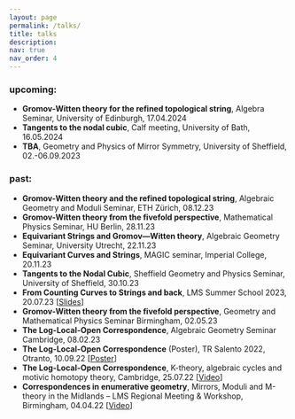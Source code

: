 ```yaml
---
layout: page
permalink: /talks/
title: talks
description: 
nav: true
nav_order: 4
---
```


<h3>upcoming:</h3>
 <ul>
  <li><b>Gromov-Witten theory for the refined topological string</b>, Algebra Seminar, University of Edinburgh, 17.04.2024</li>
  <li><b>Tangents to the nodal cubic</b>, Calf meeting, University of Bath, 16.05.2024</li>
  <li><b>TBA</b>, Geometry and Physics of Mirror Symmetry, University of Sheffield, 02.-06.09.2023</li>
</ul>


<h3>past:</h3>
 <ul>
  <li><b>Gromov-Witten theory and the refined topological string</b>, Algebraic Geometry and Moduli Seminar, ETH Zürich, 08.12.23</li>
  <li><b>Gromov-Witten theory from the fivefold perspective</b>, Mathematical Physics Seminar, HU Berlin, 28.11.23</li> 
  <li><b>Equivariant Strings and Gromov—Witten theory</b>, Algebraic Geometry Seminar, University Utrecht, 22.11.23</li>
  <li><b>Equivariant Curves and Strings</b>, MAGIC seminar, Imperial College, 20.11.23</li>
  <li><b>Tangents to the Nodal Cubic</b>, Sheffield Geometry and Physics Seminar, University of Sheffield, 30.10.23</li>
  <li><b>From Counting Curves to Strings and back</b>, LMS Summer School 2023, 20.07.23 [<a href='/assets/pdf/LMS_school_presentation.pdf'>Slides</a>]</li>
  <li><b>Gromov-Witten theory from the fivefold perspective</b>, Geometry and Mathematical Physics Seminar Birmingham, 02.05.23</li>
  <li><b>The Log-Local-Open Correspondence</b>, Algebraic Geometry Seminar Cambridge, 08.02.23</li>
  <li><b>The Log-Local-Open Correspondence</b> (Poster), TR Salento 2022, Otranto, 10.09.22 [<a href='/assets/pdf/22-09-10-poster_otranto.pdf'>Poster</a>]</li>
  <li><b>The Log-Local-Open Correspondence</b>, K-theory, algebraic cycles and motivic homotopy theory, Cambridge, 25.07.22 [<a href='https://www.newton.ac.uk/seminar/36466/'>Video</a>]</li>
  <li><b>Correspondences in enumerative geometry</b>, Mirrors, Moduli and M-theory in the Midlands – LMS Regional Meeting & Workshop, Birmingham, 04.04.22 [<a href='https://youtu.be/1laBsG7Nik0?si=UZEDOuN5901v5Dmh'>Video</a>]</li>
</ul>
